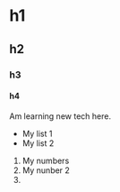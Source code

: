 # h1
## h2
### h3
#### h4

Am learning new tech here.

- My list 1
- My list 2

1. My numbers
2. My nunber 2
3. 


